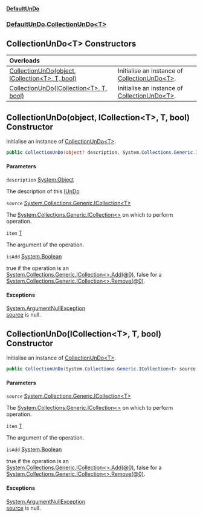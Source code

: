 #### [DefaultUnDo](../../index.md 'index')
### [DefaultUnDo](../../index.md#DefaultUnDo 'DefaultUnDo').[CollectionUnDo&lt;T&gt;](index.md 'DefaultUnDo\.CollectionUnDo\<T\>')

## CollectionUnDo\<T\> Constructors

| Overloads | |
| :--- | :--- |
| [CollectionUnDo\(object, ICollection&lt;T&gt;, T, bool\)](CollectionUnDo_T_.md#DefaultUnDo.CollectionUnDo_T_.CollectionUnDo(object,System.Collections.Generic.ICollection_T_,T,bool) 'DefaultUnDo\.CollectionUnDo\<T\>\.CollectionUnDo\(object, System\.Collections\.Generic\.ICollection\<T\>, T, bool\)') | Initialise an instance of [CollectionUnDo&lt;T&gt;](index.md 'DefaultUnDo\.CollectionUnDo\<T\>')\. |
| [CollectionUnDo\(ICollection&lt;T&gt;, T, bool\)](CollectionUnDo_T_.md#DefaultUnDo.CollectionUnDo_T_.CollectionUnDo(System.Collections.Generic.ICollection_T_,T,bool) 'DefaultUnDo\.CollectionUnDo\<T\>\.CollectionUnDo\(System\.Collections\.Generic\.ICollection\<T\>, T, bool\)') | Initialise an instance of [CollectionUnDo&lt;T&gt;](index.md 'DefaultUnDo\.CollectionUnDo\<T\>')\. |

<a name='DefaultUnDo.CollectionUnDo_T_.CollectionUnDo(object,System.Collections.Generic.ICollection_T_,T,bool)'></a>

## CollectionUnDo\(object, ICollection\<T\>, T, bool\) Constructor

Initialise an instance of [CollectionUnDo&lt;T&gt;](index.md 'DefaultUnDo\.CollectionUnDo\<T\>')\.

```csharp
public CollectionUnDo(object? description, System.Collections.Generic.ICollection<T> source, T item, bool isAdd);
```
#### Parameters

<a name='DefaultUnDo.CollectionUnDo_T_.CollectionUnDo(object,System.Collections.Generic.ICollection_T_,T,bool).description'></a>

`description` [System\.Object](https://docs.microsoft.com/en-us/dotnet/api/System.Object 'System\.Object')

The description of this [IUnDo](../IUnDo/index.md 'DefaultUnDo\.IUnDo')

<a name='DefaultUnDo.CollectionUnDo_T_.CollectionUnDo(object,System.Collections.Generic.ICollection_T_,T,bool).source'></a>

`source` [System\.Collections\.Generic\.ICollection&lt;](https://docs.microsoft.com/en-us/dotnet/api/System.Collections.Generic.ICollection-1 'System\.Collections\.Generic\.ICollection\`1')[T](index.md#DefaultUnDo.CollectionUnDo_T_.T 'DefaultUnDo\.CollectionUnDo\<T\>\.T')[&gt;](https://docs.microsoft.com/en-us/dotnet/api/System.Collections.Generic.ICollection-1 'System\.Collections\.Generic\.ICollection\`1')

The [System\.Collections\.Generic\.ICollection&lt;&gt;](https://docs.microsoft.com/en-us/dotnet/api/System.Collections.Generic.ICollection-1 'System\.Collections\.Generic\.ICollection\`1') on which to perform operation\.

<a name='DefaultUnDo.CollectionUnDo_T_.CollectionUnDo(object,System.Collections.Generic.ICollection_T_,T,bool).item'></a>

`item` [T](index.md#DefaultUnDo.CollectionUnDo_T_.T 'DefaultUnDo\.CollectionUnDo\<T\>\.T')

The argument of the operation\.

<a name='DefaultUnDo.CollectionUnDo_T_.CollectionUnDo(object,System.Collections.Generic.ICollection_T_,T,bool).isAdd'></a>

`isAdd` [System\.Boolean](https://docs.microsoft.com/en-us/dotnet/api/System.Boolean 'System\.Boolean')

true if the operation is an [System\.Collections\.Generic\.ICollection&lt;&gt;\.Add\(@0\)](https://docs.microsoft.com/en-us/dotnet/api/System.Collections.Generic.ICollection-1.Add#System_Collections_Generic_ICollection_1_Add__0_ 'System\.Collections\.Generic\.ICollection\`1\.Add\(\`0\)'), false for a [System\.Collections\.Generic\.ICollection&lt;&gt;\.Remove\(@0\)](https://docs.microsoft.com/en-us/dotnet/api/System.Collections.Generic.ICollection-1.Remove#System_Collections_Generic_ICollection_1_Remove__0_ 'System\.Collections\.Generic\.ICollection\`1\.Remove\(\`0\)')\.

#### Exceptions

[System\.ArgumentNullException](https://docs.microsoft.com/en-us/dotnet/api/System.ArgumentNullException 'System\.ArgumentNullException')  
[source](index.md#DefaultUnDo.CollectionUnDo_T_.CollectionUnDo(object,System.Collections.Generic.ICollection_T_,T,bool).source 'DefaultUnDo\.CollectionUnDo\<T\>\.CollectionUnDo\(object, System\.Collections\.Generic\.ICollection\<T\>, T, bool\)\.source') is null\.

<a name='DefaultUnDo.CollectionUnDo_T_.CollectionUnDo(System.Collections.Generic.ICollection_T_,T,bool)'></a>

## CollectionUnDo\(ICollection\<T\>, T, bool\) Constructor

Initialise an instance of [CollectionUnDo&lt;T&gt;](index.md 'DefaultUnDo\.CollectionUnDo\<T\>')\.

```csharp
public CollectionUnDo(System.Collections.Generic.ICollection<T> source, T item, bool isAdd);
```
#### Parameters

<a name='DefaultUnDo.CollectionUnDo_T_.CollectionUnDo(System.Collections.Generic.ICollection_T_,T,bool).source'></a>

`source` [System\.Collections\.Generic\.ICollection&lt;](https://docs.microsoft.com/en-us/dotnet/api/System.Collections.Generic.ICollection-1 'System\.Collections\.Generic\.ICollection\`1')[T](index.md#DefaultUnDo.CollectionUnDo_T_.T 'DefaultUnDo\.CollectionUnDo\<T\>\.T')[&gt;](https://docs.microsoft.com/en-us/dotnet/api/System.Collections.Generic.ICollection-1 'System\.Collections\.Generic\.ICollection\`1')

The [System\.Collections\.Generic\.ICollection&lt;&gt;](https://docs.microsoft.com/en-us/dotnet/api/System.Collections.Generic.ICollection-1 'System\.Collections\.Generic\.ICollection\`1') on which to perform operation\.

<a name='DefaultUnDo.CollectionUnDo_T_.CollectionUnDo(System.Collections.Generic.ICollection_T_,T,bool).item'></a>

`item` [T](index.md#DefaultUnDo.CollectionUnDo_T_.T 'DefaultUnDo\.CollectionUnDo\<T\>\.T')

The argument of the operation\.

<a name='DefaultUnDo.CollectionUnDo_T_.CollectionUnDo(System.Collections.Generic.ICollection_T_,T,bool).isAdd'></a>

`isAdd` [System\.Boolean](https://docs.microsoft.com/en-us/dotnet/api/System.Boolean 'System\.Boolean')

true if the operation is an [System\.Collections\.Generic\.ICollection&lt;&gt;\.Add\(@0\)](https://docs.microsoft.com/en-us/dotnet/api/System.Collections.Generic.ICollection-1.Add#System_Collections_Generic_ICollection_1_Add__0_ 'System\.Collections\.Generic\.ICollection\`1\.Add\(\`0\)'), false for a [System\.Collections\.Generic\.ICollection&lt;&gt;\.Remove\(@0\)](https://docs.microsoft.com/en-us/dotnet/api/System.Collections.Generic.ICollection-1.Remove#System_Collections_Generic_ICollection_1_Remove__0_ 'System\.Collections\.Generic\.ICollection\`1\.Remove\(\`0\)')\.

#### Exceptions

[System\.ArgumentNullException](https://docs.microsoft.com/en-us/dotnet/api/System.ArgumentNullException 'System\.ArgumentNullException')  
[source](index.md#DefaultUnDo.CollectionUnDo_T_.CollectionUnDo(System.Collections.Generic.ICollection_T_,T,bool).source 'DefaultUnDo\.CollectionUnDo\<T\>\.CollectionUnDo\(System\.Collections\.Generic\.ICollection\<T\>, T, bool\)\.source') is null\.